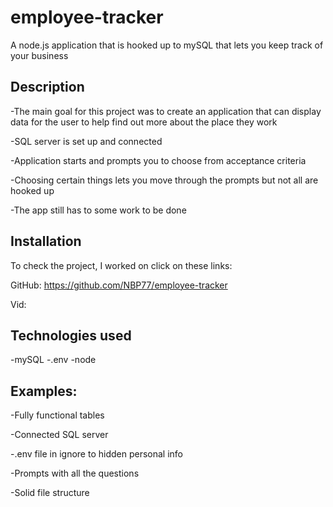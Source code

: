 # employee-tracker

A node.js application that is hooked up to mySQL that lets you keep track of your business  

## Description

-The main goal for this project was to create an application that can display data for the user to help find out more about the place they work
 
-SQL server is set up and connected  
 
-Application starts and prompts you to choose from acceptance criteria 

-Choosing certain things lets you move through the prompts but not all are hooked up 

-The app still has to some work to be done 

## Installation

To check the project, I worked on click on these links: 

GitHub: https://github.com/NBP77/employee-tracker

Vid: 

## Technologies used 

-mySQL
-.env
-node

## Examples:

-Fully functional tables

-Connected SQL server 

-.env file in ignore to hidden personal info  

-Prompts with all the questions 

-Solid file structure  



 

